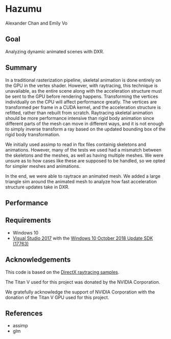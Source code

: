 # Hazumu
Alexander Chan and Emily Vo

## Goal
Analyzing dynamic animated scenes with DXR.

## Summary
In a traditional rasterization pipeline, skeletal animation is done entirely on the GPU in the vertex shader. However, with raytracing, this technique is unavailable, as the entire scene along with the acceleration structure must be sent to the GPU before rendering happens. Transforming the vertices individually on the CPU will affect performance greatly. The vertices are transformed per frame in a CUDA kernel, and the acceleration structure is refitted, rather than rebuilt from scratch. Raytracing skeletal animation should be more performance intensive than rigid body animation since different parts of the mesh can move in different ways, and it is not enough to simply inverse transform a ray based on the updated bounding box of the rigid body transformation.

We initially used assimp to read in fbx files containig skeletons and animations. However, many of the tests we used had a mismatch between the skeletons and the meshes, as well as having multiple meshes. We were unsure as to how cases like these are supposed to be handled, so we opted for simpler meshes and animations.

In the end, we were able to raytrace an animated mesh. We added a large triangle sim around the animated mesh to analyze how fast acceleration structure updates take in DXR.

## Performance


## Requirements
* Windows 10
* [Visual Studio 2017](https://www.visualstudio.com/) with the [Windows 10 October 2018 Update SDK (17763)](https://developer.microsoft.com/en-US/windows/downloads/windows-10-sdk)

## Acknowledgements
This code is based on the [DirectX raytracing samples](https://github.com/Microsoft/DirectX-Graphics-Samples/tree/master/Samples/Desktop/D3D12Raytracing/src).

The Titan V used for this project was donated by the NVIDIA Corporation.

We gratefully acknowledge the support of NVIDIA Corporation with the donation of the Titan V GPU used for this project.

## References
- assimp
- glm